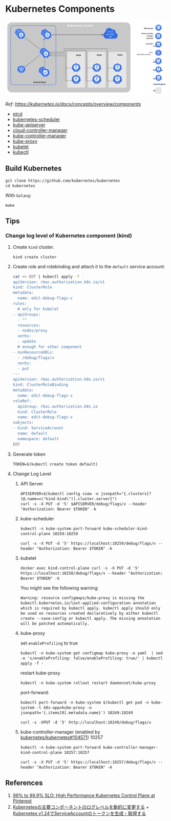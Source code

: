 # Kubernetes Components

![](https://raw.githubusercontent.com/kubernetes/website/main/static/images/docs/components-of-kubernetes.svg)

*Ref: https://kubernetes.io/docs/concepts/overview/components*

- [etcd](etcd)
- [kubernetes-scheduler](kubernetes-scheduler)
- [kube-apiserver](kube-apiserver)
- [cloud-controller-manager](cloud-controller-manager)
- [kube-controller-manager](kube-controller-manager)
- [kube-proxy](kube-proxy)
- [kubelet](kubelet)
- [kubectl](kubectl)

## Build Kubernetes

```
git clone https://github.com/kubernetes/kubernetes
cd kubernetes
```

With `Golang`:
```
make
```

## Tips

### Change log level of Kubernetes component (kind)

1. Create `kind` cluster.
    ```
    kind create cluster
    ```
1. Create role and rolebinding and attach it to the `default` service account:

    ```bash
    cat << EOT | kubectl apply -f -
    apiVersion: rbac.authorization.k8s.io/v1
    kind: ClusterRole
    metadata:
      name: edit-debug-flags-v
    rules:
      # only for kubelet
    - apiGroups:
      - ""
      resources:
      - nodes/proxy
      verbs:
      - update
      # enough for other component
    - nonResourceURLs:
      - /debug/flags/v
      verbs:
      - put
    ---
    apiVersion: rbac.authorization.k8s.io/v1
    kind: ClusterRoleBinding
    metadata:
      name: edit-debug-flags-v
    roleRef:
      apiGroup: rbac.authorization.k8s.io
      kind: ClusterRole
      name: edit-debug-flags-v
    subjects:
    - kind: ServiceAccount
      name: default
      namespace: default
    EOT
    ```
1. Generate token
    ```
    TOKEN=$(kubectl create token default)
    ```
1. Change Log Level
    1. API Server
        ```
        APISERVER=$(kubectl config view -o jsonpath="{.clusters[?(@.name==\"kind-kind\")].cluster.server}")
        curl -s -X PUT -d '5' $APISERVER/debug/flags/v --header "Authorization: Bearer $TOKEN" -k
        ```
    1. kube-scheduler
        ```
        kubectl -n kube-system port-forward kube-scheduler-kind-control-plane 10259:10259
        ```

        ```
        curl -s -X PUT -d '5' https://localhost:10259/debug/flags/v --header "Authorization: Bearer $TOKEN" -k
        ```
    1. kubelet
        ```
        docker exec kind-control-plane curl -s -X PUT -d '5' https://localhost:10250/debug/flags/v --header "Authorization: Bearer $TOKEN" -k
        ```

        You might see the following warning:

        ```
        Warning: resource configmaps/kube-proxy is missing the kubectl.kubernetes.io/last-applied-configuration annotation which is required by kubectl apply. kubectl apply should only be used on resources created declaratively by either kubectl create --save-config or kubectl apply. The missing annotation will be patched automatically.
        ```

    1. kube-proxy

        set `enableProfiling` to true

        ```
        kubectl -n kube-system get configmap kube-proxy -o yaml  | sed -e 's/enableProfiling: false/enableProfiling: true/' | kubectl apply -f -
        ```

        restart kube-proxy

        ```
        kubectl -n kube-system rollout restart daemonset/kube-proxy
        ```

        port-forward:

        ```
        kubectl port-forward -n kube-system $(kubectl get pod -n kube-system -l k8s-app=kube-proxy -o jsonpath='{.items[0].metadata.name}') 10249:10249
        ```

        ```
        curl -s -XPUT -d '5' http://localhost:10249/debug/flags/v
        ```

    1. kube-controller-manager (enabled by [kubernetes/kubernetes#104571](https://github.com/kubernetes/kubernetes/pull/104571)) 10257

        ```
        kubectl -n kube-system port-forward kube-controller-manager-kind-control-plane 10257:10257
        ```

        ```
        curl -s -X PUT -d '5' https://localhost:10257/debug/flags/v --header "Authorization: Bearer $TOKEN" -k
        ```
## References
1. [99% to 99.9% SLO: High Performance Kubernetes Control Plane at Pinterest](https://medium.com/pinterest-engineering/99-to-99-9-slo-high-performance-kubernetes-control-plane-at-pinterest-894bc8a964f9)
1. [Kubernetesの主要コンポーネントのログレベルを動的に変更する](https://qiita.com/everpeace/items/a12d378c47c3ae30602f) + [Kubernetes v1.24でServiceAccountのトークンを生成・取得する](https://zaki-hmkc.hatenablog.com/entry/2022/07/27/002213)
